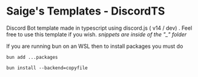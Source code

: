 # Saige's Templates - DiscordTS

Discord Bot template made in typescript using discord.js ( v14 / dev) . Feel free to use this template if you wish.
*snippets are inside of the "_" folder*



If you are running bun on an WSL then to install packages you must do

```
bun add ...packages
```

```
bun install --backend=copyfile
```